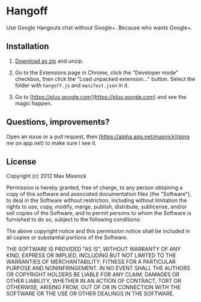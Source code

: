 Hangoff
==========


Use Google Hangouts chat without Google+. Because who wants Google+.

Installation
------------

1.  [Download as zip](https://github.com/masnick/hangoff/zipball/master) and
    unzip.

2.  Go to the Extensions page in Chrome, click the "Developer mode" checkbox,
    then click the "Load unpacked extension..." button. Select the folder
    with `hangoff.js` and `manifest.json` in it.

3.  Go to [https://plus.google.com](https://plus.google.com) and see the magic happen.


Questions, improvements?
------------------------

Open an issue or a pull request, then [https://alpha.app.net/masnick](ping me on app.net)
to make sure I see it.

License
-------

Copyright (c) 2012 Max Masnick

Permission is hereby granted, free of charge, to any person obtaining a copy of this software and associated documentation files (the "Software"), to deal in the Software without restriction, including without limitation the rights to use, copy, modify, merge, publish, distribute, sublicense, and/or sell copies of the Software, and to permit persons to whom the Software is furnished to do so, subject to the following conditions:

The above copyright notice and this permission notice shall be included in all copies or substantial portions of the Software.

THE SOFTWARE IS PROVIDED "AS IS", WITHOUT WARRANTY OF ANY KIND, EXPRESS OR IMPLIED, INCLUDING BUT NOT LIMITED TO THE WARRANTIES OF MERCHANTABILITY, FITNESS FOR A PARTICULAR PURPOSE AND NONINFRINGEMENT. IN NO EVENT SHALL THE AUTHORS OR COPYRIGHT HOLDERS BE LIABLE FOR ANY CLAIM, DAMAGES OR OTHER LIABILITY, WHETHER IN AN ACTION OF CONTRACT, TORT OR OTHERWISE, ARISING FROM, OUT OF OR IN CONNECTION WITH THE SOFTWARE OR THE USE OR OTHER DEALINGS IN THE SOFTWARE.